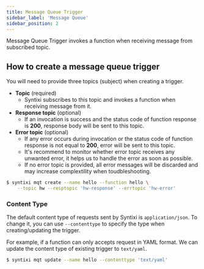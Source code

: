 ```yaml
---
title: Message Queue Trigger
sidebar_label: 'Message Queue'
sidebar_position: 2
---
```


Message Queue Trigger invokes a function when receiving message from subscribed topic.

## How to create a message queue trigger

You will need to provide three topics (subject) when creating a trigger.

* **Topic** (required)
    * Syntixi subscribes to this topic and invokes a function when receiving message from it.
* **Response topic** (optional)
    * If an invocation is success and the status code of function response is **200**, response body will be sent to this topic.
* **Error topic** (optional)
    * If any error occurs during invocation or the status code of function response is not equal to **200**, error will be sent to this topic.
    * It's recommend to monitor whether error topic receives any unwanted error, it helps us to handle the error as soon as possible.
    * If no error topic is provided, all error messages will be discarded and may increase complextility when toudbleshooting.

```sh
$ syntixi mqt create --name hello --function hello \
    --topic hw --resptopic 'hw-response' --errtopic 'hw-error'
```

### Content Type

The default content type of requests sent by Syntixi is `application/json`. To change it, you can use `--contenttype` to specify the type when creating/updating the trigger.

For example, if a function can only accepts request in YAML format. We can update the content type of existing trigger to `text/yaml`.

```sh
$ syntixi mqt update --name hello --contenttype 'text/yaml'
```